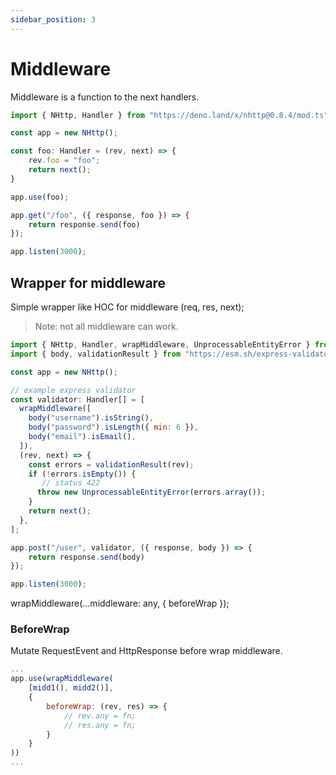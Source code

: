 ```yaml
---
sidebar_position: 3
---
```


# Middleware
Middleware is a function to the next handlers.
```js
import { NHttp, Handler } from "https://deno.land/x/nhttp@0.8.4/mod.ts";

const app = new NHttp();

const foo: Handler = (rev, next) => {
    rev.foo = "foo";
    return next();
}

app.use(foo);

app.get("/foo", ({ response, foo }) => {
    return response.send(foo)
});

app.listen(3000);
```

## Wrapper for middleware
Simple wrapper like HOC for middleware (req, res, next);
> Note: not all middleware can work.

```js
import { NHttp, Handler, wrapMiddleware, UnprocessableEntityError } from "https://deno.land/x/nhttp@0.8.4/mod.ts";
import { body, validationResult } from "https://esm.sh/express-validator";

const app = new NHttp();

// example express validator
const validator: Handler[] = [
  wrapMiddleware([
    body("username").isString(),
    body("password").isLength({ min: 6 }),
    body("email").isEmail(),
  ]),
  (rev, next) => {
    const errors = validationResult(rev);
    if (!errors.isEmpty()) {
       // status 422
      throw new UnprocessableEntityError(errors.array());
    }
    return next();
  },
];

app.post("/user", validator, ({ response, body }) => {
    return response.send(body)
});

app.listen(3000);
```
wrapMiddleware(...middleware: any, { beforeWrap });

### BeforeWrap
Mutate RequestEvent and HttpResponse before wrap middleware. 

```js
...
app.use(wrapMiddleware(
    [midd1(), midd2()],
    {
        beforeWrap: (rev, res) => {
            // rev.any = fn;
            // res.any = fn;
        }
    }
))
...
```